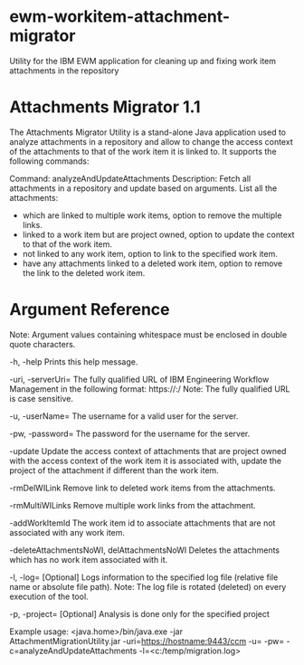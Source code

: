 # ewm-workitem-attachment-migrator
Utility for the IBM EWM application for cleaning up and fixing work item attachments in the repository

Attachments Migrator 1.1
================================
The Attachments Migrator Utility is a stand-alone Java application used to analyze attachments in a repository and allow to change the access context of the attachments to that of the work item it is linked to. It supports the following commands:
		
Command: analyzeAndUpdateAttachments
Description: Fetch all attachments in a repository and update based on arguments. List all the attachments:
- which are linked to multiple work items, option to remove the multiple links.
- linked to a work item but are project owned, option to update the context to that of the work item.
- not linked to any work item, option to link to the specified work item.
- have any attachments linked to a deleted work item, option to remove the link to the deleted work item.

Argument Reference
==================

Note: Argument values containing whitespace must be enclosed in double quote characters.

-h, -help
    Prints this help message.

-uri, -serverUri=<URL>
    The fully qualified URL of IBM Engineering Workflow Management in the following format:
    https://<server>:<port>/<context root>
    Note: The fully qualified URL is case sensitive.
	
-u, -userName=<userName>
	The username for a valid user for the server.

-pw, -password=<password>
	The password for the username for the server.

-update
	Update the access context of attachments that are project owned with the access context of the work item it is associated with, update the project of the attachment if different than the work item.

-rmDelWILink
	Remove link to deleted work items from the attachments.

-rmMultiWILinks
	Remove multiple work links from the attachment.

-addWorkItemId
	The work item id to associate attachments that are not associated with any work item.

-deleteAttachmentsNoWI, delAttachmentsNoWI
	Deletes the attachments which has no work item associated with it.

-l, -log=<file>
    [Optional] Logs information to the specified log file (relative file name or absolute file path).
    Note: The log file is rotated (deleted) on every execution of the tool.
 
-p, -project=<project item id>
	[Optional] Analysis is done only for the specified project

Example usage:
 <java.home>/bin/java.exe -jar AttachmentMigrationUtility.jar -uri=<https://hostname:9443/ccm> -u=<user> -pw=<password> -c=analyzeAndUpdateAttachments -l=<c:/temp/migration.log>
 
